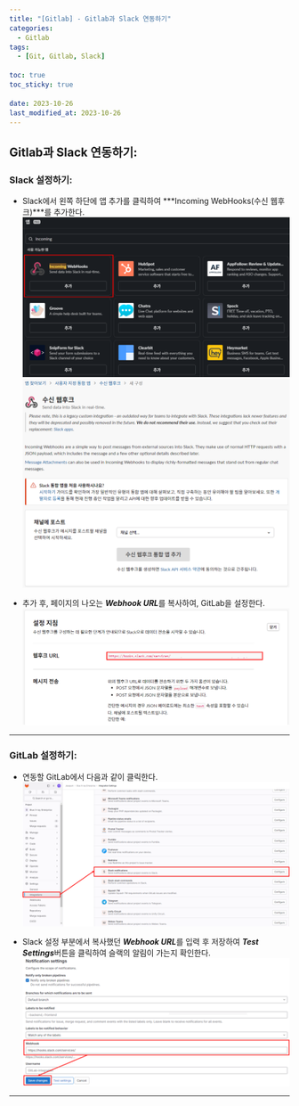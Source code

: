 ```yaml
---
title: "[Gitlab] - Gitlab과 Slack 연동하기"
categories:
  - Gitlab
tags:
  - [Git, Gitlab, Slack]

toc: true
toc_sticky: true

date: 2023-10-26
last_modified_at: 2023-10-26
---
```


## Gitlab과 Slack 연동하기:
### Slack 설정하기:
- Slack에서 왼쪽 하단에 앱 추가를 클릭하여 ***Incoming WebHooks(수신 웹후크)***를 추가한다.
[![Slack Incoming WebHooks 추가](/assets/images/Gitlab/Slack%20Incoming%20WebHooks%20추가.png)](/assets/images/Gitlab/Slack%20Incoming%20WebHooks%20추가.png)
[![Slack Webhooks 채널 추가](/assets/images/Gitlab/Slack%20Webhooks%20채널%20추가.png)](/assets/images/Gitlab/Slack%20Webhooks%20채널%20추가.png)

- 추가 후, 페이지의 나오는 ***Webhook URL***를 복사하여, GitLab을 설정한다.
[![slack gitlab webhook url](/assets/images/Gitlab/slack%20gitlab%20webhook%20url.png)](/assets/images/Gitlab/slack%20gitlab%20webhook%20url.png)

* * *

### GitLab 설정하기:
- 연동할 GitLab에서 다음과 같이 클릭한다.
[![gitlab slack 알림 설치](/assets/images/Gitlab/gitlab%20slack%20알림%20설치.png)](/assets/images/Gitlab/gitlab%20slack%20알림%20설치.png)

- Slack 설정 부분에서 복사했던 ***Webhook URL***를 입력 후 저장하여 ***Test Settings***버튼을 클릭하여 슬랙의 알림이 가는지 확인한다.
[![Gitlab Slack Notification setting URL 적용](/assets/images/Gitlab/Gitlab%20Slack%20Notification%20setting%20URL%20적용.png)](/assets/images/Gitlab/Gitlab%20Slack%20Notification%20setting%20URL%20적용.png)

* * *